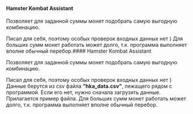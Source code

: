 ﻿#### Hamster Kombat Assistant

Позволяет для заданной суммы монет подобрать самую выгодную комбинацию.

Писал для себя, поэтому особых проверок входных данных нет ) Для больших сумм монет работать может долго, т.к. программа выполняет вполне обычный перебор.#### Hamster Kombat Assistant

Позволяет для заданной суммы монет подобрать самую выгодную комбинацию.

Писал для себя, поэтому особых проверок входных данных нет )
Данные берутся из csv файла **"hka_data.csv"**, лежащего рядом с программой. Если его нет, нужно сначала загрузить данные. Прилагается пример файла.
Для больших сумм монет работать может долго, т.к. программа выполняет вполне обычный перебор.
